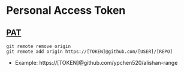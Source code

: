 # Personal Access Token

## [PAT](https://stackoverflow.com/questions/18935539/authenticate-with-github-using-a-token)

```
git remote remove origin
git remote add origin https://[TOKEN]@github.com/[USER]/[REPO]
```

* Example: https://[TOKEN]@github.com/ypchen520/alishan-range
